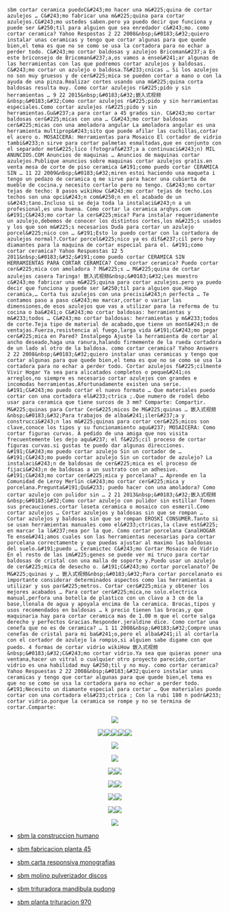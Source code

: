 
```
sbm cortar ceramica puedoC&#243;mo hacer una m&#225;quina de cortar azulejos … C&#243;mo fabricar una m&#225;quina para cortar azulejos.C&#243;mo ustedes saben.pero ya puedo decir que funciona y puede ser &#250;til para alguien que sea enredador c&#243;mo. como cortar ceramica? Yahoo Respostas 2 22 2008&nbsp;&#0183;&#32;quiero instalar unas ceramicas y tengo que cortar algunas para que quede bien,el tema es que no se como se usa la cortadora para no echar a perder todo. C&#243;mo cortar baldosas y azulejos Bricoman&#237;a En este briconsejo de Bricoman&#237;a,os vamos a ense&#241;ar algunas de las herramientas con las que podremos cortar azulejos y baldosas. C&#243;mo cortar un azulejo o baldosa.T&#233;cnicas … Si los azulejos no son muy gruesos y de cer&#225;mica se pueden cortar a mano o con la ayuda de una pinza.Realizar cortes usando una m&#225;quina corta baldosas resulta muy. Como cortar azulejos r&#225;pido y sin herramientas … 9 22 2015&nbsp;&#0183;&#32;嵌入式视频&nbsp;&#0183;&#32;Como cortar azulejos r&#225;pido y sin herramientas especiales.Como cortar azulejos r&#225;pido y sin herramientas.Gu&#237;a para cortar a 45 grados sin. C&#243;mo cortar baldosas cer&#225;micas con una … C&#243;mo cortar baldosas cer&#225;micas con una amoladora angular La amoladora angular es una herramienta multiprop&#243;sito que puede afilar las cuchillas,cortar el acero o. MOSAICERA: Herramientas para Mosaico El cortador de vidrio tambi&#233;n sirve para cortar palmetas esmaltadas,que en conjunto con el separador met&#225;lico (fotograf&#237;a a continuaci&#243;n) MIL ANUNCIOS.COM Anuncios de maquinas … Anuncios de maquinas cortar azulejos.Publique anuncios sobre maquinas cortar azulejos gratis.en venta mesa de corte de piso ceramica &#191;como puedo cortar CERAMICA SIN … 11 22 2009&nbsp;&#0183;&#32;miren estoi haciendo una maqueta i tengo un pedazo de ceramica q me sirve para hacer una cubierta de mueble de cocina.y necesito cortarlo pero no tengo. C&#243;mo cortar tejas de techo: 8 pasos wikiHow C&#243;mo cortar tejas de techo.Los techos son una opci&#243;n com&#250;n en el acabado de un s&#243;tano.Incluso si se deja toda la instalaci&#243;n a un profesional,es una buena. Como cortar la ceramica arqhys.com &#191;C&#243;mo cortar la cer&#225;mica? Para instalar requeridamente un azulejo,debemos de conocer los distintos cortes,los m&#225;s usados y los que son m&#225;s necesarios Duda para cortar un azulejo porcel&#225;nico con … &#191;Esto lo puedo cortar con la cortadora de azulejos normal?.Cortar porcel&#225;nico ya es dif&#237;cil pero hay diamantes para la maquina de cortar especial para el. &#191;como cortar ceramica? Yahoo Respuestas 12 5 2011&nbsp;&#0183;&#32;&#191;como puedo cortar CERAMICA SIN HERRAMIENTAS PARA CORTAR CERAMICA? Como cortar ceramica? Puedo cortar cer&#225;mica con amoladora ? M&#225;s … M&#225;quina de cortar azulejos casera Taringa! 嵌入式视频&nbsp;&#0183;&#32;Les muestro c&#243;mo fabricar una m&#225;quina para cortar azulejos.pero ya puedo decir que funciona y puede ser &#250;til para alguien que.Hago ceramica,… Corta tus azulejos con una precisi&#243;n perfecta … Te contamos paso a paso c&#243;mo marcar,cortar o variar las dimensiones,de esos azulejos que vas a utilizar para la reforma de tu cocina o ba&#241;o C&#243;mo cortar baldosas: herramientas y m&#233;todos … C&#243;mo cortar baldosas: herramientas y m&#233;todos de corte.Teja tipo de material de acabado,que tiene un mont&#243;n de ventajas.Fuerza,resistencia al fuego,larga vida &#191;C&#243;mo pegar cer&#225;mica en Pared? Instalpego Ajuste la herramienta de cortar al ancho deseado,haga una ranura,halando firmemente de la rueda cortadora de un lado al otro de la baldosa. como cortar ceramica? Yahoo Answers 2 22 2008&nbsp;&#0183;&#32;quiero instalar unas ceramicas y tengo que cortar algunas para que quede bien,el tema es que no se como se usa la cortadora para no echar a perder todo. Cortar azulejos f&#225;cilmente Vivir Hogar Ya sea para alicatados completos o peque&#241;os arreglos,no siempre es necesario cortar azulejos con grandes e incomodas herramientas.Afortunadamente existen una serie. &#191;C&#243;mo puedo cortar el nuevo formato … Que materiales puedo cortar con una cortadora el&#233;ctrica ;.Que numero de rodel debo usar para ceramica que tiene surcos de 3 mm? Comparte: Compartir. M&#225;quinas para Cortar Cer&#225;micos De M&#225;quinas … 嵌入式视频&nbsp;&#0183;&#32;Para trabajos de alba&#241;iler&#237;a y construcci&#243;n las m&#225;quinas para cortar cer&#225;micos son clave,conoce los tipos y su funcionamiento aqu&#237; MOSAICERA: Como cortar figuras curvas. A pedido de una amiga que nos visita frecuentemente les dejo aqu&#237; el f&#225;cil proceso de cortar figuras curvas.si gustas te puedo dar algunas direcciones. &#191;C&#243;mo puedo cortar azulejo Sin un cortador de … &#191;C&#243;mo puedo cortar azulejo Sin un cortador de azulejo? La instalaci&#243;n de baldosas de cer&#225;mica es el proceso de fijaci&#243;n de baldosas a un sustrato con un adhesivo. &#191;C&#243;mo cortar cer&#225;mica y porcelana? … Aprende en la Comunidad de Leroy Merlin c&#243;mo cortar cer&#225;mica y porcelana.Pregunta&#191;Qu&#233; puedo hacer con una amoladora? Como cortar azulejo con pulidor sin … 2 21 2013&nbsp;&#0183;&#32;嵌入式视频&nbsp;&#0183;&#32;Como cortar azulejo con pulidor sin estillar Tomen sus precauciones.cortar loseta ceramica o mosaico con esmeril.Como cortar azulejos … Cortar azulejos y baldosas sin que se rompan … Cortar azulejos y baldosas sin que se rompan EROSKI CONSUMER.Tanto si se usan herramientas manuales como el&#233;ctricas,la clave est&#225; en marcar la l&#237;nea por la que. Como cortar porcelana CanalHOGAR Te ense&#241;amos cuales son las herramientas necesarias para cortar porcelana correctamente y que puedas ajustar al maximo las baldosas del suelo.&#191;puedo … Ceramictec C&#243;mo Cortar Mosaico de Vidrio En el resto de las im&#225;genes se puede ver mi truco para cortar baldosas de cristal con una malla de soporte y.Puedo usar un azulejo de cer&#225;mica de desecho o. &#191;C&#243;mo cortar porcelanato? De M&#225;quinas y … 嵌入式视频&nbsp;&#0183;&#32;Para cortar porcelanato es importante considerar determinados aspectos como las herramientas a utilizar y sus par&#225;metros. Cortar cer&#225;mica y obtener los mejores acabados … Para cortar cer&#225;mica,no solo.electrica manual,perfora una botella de plastico con un clavo a 3 cm de la base,llenala de agua y apoyala encima de la ceramica. Brocas,tipos y usos recomendados en baldosas … k precio tienen las brocas,y que maquinaria hay para cortar ceramica mas de 1.00 m que el corte salga derecho y perfectos Gracias.Responder.jeraldine dice. Como cortar una cenefa que no es de ceramica? … 1 11 2008&nbsp;&#0183;&#32;Compre unas cenefas de cristal para mi ba&#241;o,pero el alba&#241;il al cortarla con el cortador de azulejo la rompio,si alguien sabe digame con que puedo. 4 formas de cortar vidrio wikiHow 嵌入式视频&nbsp;&#0183;&#32;C&#243;mo cortar vidrio.Ya sea que quieras poner una ventana,hacer un vitral o cualquier otro proyecto parecido,cortar vidrio es una habilidad muy &#250;til y no muy. como cortar ceramica? Yahoo Respuestas 2 22 2008&nbsp;&#0183;&#32;quiero instalar unas ceramicas y tengo que cortar algunas para que quede bien,el tema es que no se como se usa la cortadora para no echar a perder todo. &#191;Necesito un diamante especial para cortar … Que materiales puedo cortar con una cortadora el&#233;ctrica ; Con la rubi 180 n podr&#233; cortar vidrio.porque la ceramica se rompe y no se termina de cortar.Comparte: 
```

<div align="center">

<a href="https://es-crusher.shibang-china.com/github&k=sbm+cortar+ceramica+puedo"><img src="https://static.shibang-china.com/es/crusher/logo.jpg"></a>

<a href="https://es-crusher.shibang-china.com/github&k=sbm+cortar+ceramica+puedo"><img src="https://static.shibang-china.com/es/crusher/index.jpg"></a><a href="https://es-crusher.shibang-china.com/material.htmlgithub&k=sbm+cortar+ceramica+puedo"><img src="https://static.shibang-china.com/es/crusher/material.jpg"></a><a href="https://es-crusher.shibang-china.com/application.htmlgithub&k=sbm+cortar+ceramica+puedo"><img src="https://static.shibang-china.com/es/crusher/application.jpg"></a><a href="https://es-crusher.shibang-china.com/aboutus.htmlgithub&k=sbm+cortar+ceramica+puedo"><img src="https://static.shibang-china.com/es/crusher/aboutus.jpg"></a><a href="https://es-crusher.shibang-china.com/contact.htmlgithub&k=sbm+cortar+ceramica+puedo"><img src="https://static.shibang-china.com/es/crusher/contact.jpg"></a>

<a href="https://es-crusher.shibang-china.com/github&k=sbm+cortar+ceramica+puedo"><img src="https://static.shibang-china.com/es/crusher/banner.jpg"></a>

<a href="https://swt.shibang-china.com/github&k=sbm+cortar+ceramica+puedo"><img src="https://static.shibang-china.com/es/crusher/text.jpg"></a>

<a href="https://swt.shibang-china.com/github&k=sbm+cortar+ceramica+puedo"><img src="https://static.shibang-china.com/es/crusher/chat.jpg"></a><a href="https://es-crusher.shibang-china.com/contact.htmlgithub&k=sbm+cortar+ceramica+puedo"><img src="https://static.shibang-china.com/es/crusher/message.jpg"></a>

<a href="https://es-crusher.shibang-china.com/products/pe.htmlgithub&k=sbm+cortar+ceramica+puedo"><img src="https://static.shibang-china.com/es/crusher/pe.jpg"></a><a href="https://es-crusher.shibang-china.com/products/pf.htmlgithub&k=sbm+cortar+ceramica+puedo"><img src="https://static.shibang-china.com/es/crusher/pf.jpg"></a>

<a href="https://es-crusher.shibang-china.com/products/hpt.htmlgithub&k=sbm+cortar+ceramica+puedo"><img src="https://static.shibang-china.com/es/crusher/hpt.jpg"></a><a href="https://es-crusher.shibang-china.com/products/vsi.htmlgithub&k=sbm+cortar+ceramica+puedo"><img src="https://static.shibang-china.com/es/crusher/vsi.jpg"></a>

<a href="https://es-crusher.shibang-china.com/products/klv.htmlgithub&k=sbm+cortar+ceramica+puedo"><img src="https://static.shibang-china.com/es/crusher/klv.jpg"></a><a href="https://es-crusher.shibang-china.com/products/portable.htmlgithub&k=sbm+cortar+ceramica+puedo"><img src="https://static.shibang-china.com/es/crusher/portable.jpg"></a>

<a href="https://swt.shibang-china.com/github&k=sbm+cortar+ceramica+puedo"><img src="https://static.shibang-china.com/es/crusher/case.jpg"></a>

</div>


* [sbm la construccion humano](sbm%20la%20construccion%20humano.md)

* [sbm fabricacion planta 45](sbm%20fabricacion%20planta%2045.md)

* [sbm carta responsiva monografias](sbm%20carta%20responsiva%20monografias.md)

* [sbm molino pulverizador discos](sbm%20molino%20pulverizador%20discos.md)

* [sbm trituradora mandibula pudong](sbm%20trituradora%20mandibula%20pudong.md)

* [sbm planta trituracion 970](sbm%20planta%20trituracion%20970.md)